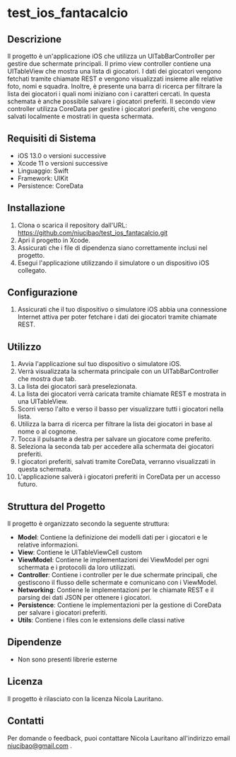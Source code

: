 # test_ios_fantacalcio

## Descrizione

Il progetto è un'applicazione iOS che utilizza un UITabBarController per gestire due schermate principali. Il primo view controller contiene una UITableView che mostra una lista di giocatori. I dati dei giocatori vengono fetchati tramite chiamate REST e vengono visualizzati insieme alle relative foto, nomi e squadra. Inoltre, è presente una barra di ricerca per filtrare la lista dei giocatori i quali nomi iniziano con i caratteri cercati. In questa schemata è anche possibile salvare i giocatori preferiti.
 Il secondo view controller utilizza CoreData per gestire i giocatori preferiti, che vengono salvati localmente e mostrati in questa schermata.

## Requisiti di Sistema

- iOS 13.0 o versioni successive
- Xcode 11 o versioni successive
- Linguaggio: Swift
- Framework: UIKit
- Persistence: CoreData

## Installazione

1. Clona o scarica il repository dall'URL: https://github.com/niucibao/test_ios_fantacalcio.git
2. Apri il progetto in Xcode.
3. Assicurati che i file di dipendenza siano correttamente inclusi nel progetto.
4. Esegui l'applicazione utilizzando il simulatore o un dispositivo iOS collegato.

## Configurazione

1. Assicurati che il tuo dispositivo o simulatore iOS abbia una connessione Internet attiva per poter fetchare i dati dei giocatori tramite chiamate REST.

## Utilizzo

1. Avvia l'applicazione sul tuo dispositivo o simulatore iOS.
2. Verrà visualizzata la schermata principale con un UITabBarController che mostra due tab.
3. La lista  dei giocatori sarà preselezionata.
4. La lista dei giocatori verrà caricata tramite chiamate REST e mostrata in una UITableView.
5. Scorri verso l'alto e verso il basso per visualizzare tutti i giocatori nella lista.
6. Utilizza la barra di ricerca per filtrare la lista dei giocatori in base al nome o al cognome.
7. Tocca il pulsante a destra per salvare un giocatore come preferito.
8. Seleziona la seconda tab per accedere alla schermata dei giocatori preferiti.
9. I giocatori preferiti, salvati tramite CoreData, verranno visualizzati in questa schermata.
10. L'applicazione salverà i giocatori preferiti in CoreData per un accesso futuro.

## Struttura del Progetto

Il progetto è organizzato secondo la seguente struttura:

- **Model**: Contiene la definizione dei modelli dati per i giocatori e le relative informazioni.
- **View**: Contiene le UITableViewCell custom 
- **ViewModel**: Contiene le implementazioni dei ViewModel per ogni schermata e i protocolli da loro utilizzati.
- **Controller**: Contiene i controller per le due schermate principali, che gestiscono il flusso delle schermate e comunicano con i ViewModel.
- **Networking**: Contiene le implementazioni per le chiamate REST e il parsing dei dati JSON per ottenere i giocatori.
- **Persistence**: Contiene le implementazioni per la gestione di CoreData per salvare i giocatori preferiti.
- **Utils**: Contiene i files con le extensions delle classi native

## Dipendenze


- Non sono presenti librerie esterne

## Licenza

Il progetto è rilasciato con la licenza Nicola Lauritano.

## Contatti

Per domande o feedback, puoi contattare Nicola Lauritano all'indirizzo email niucibao@gmail.com .
